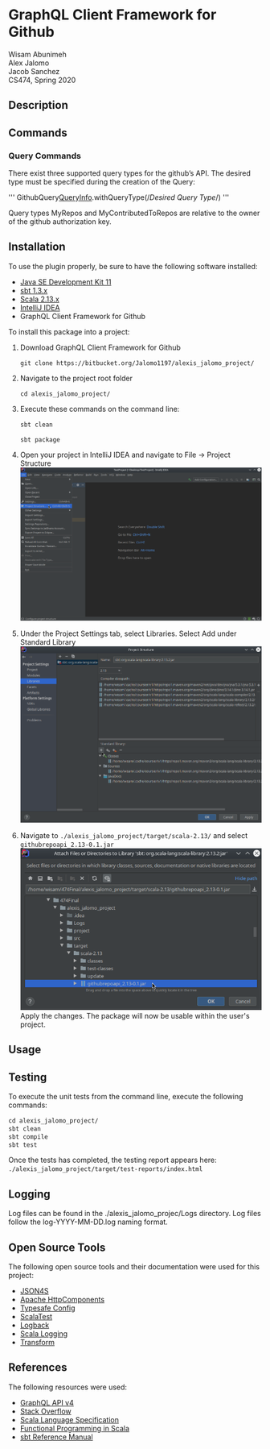 # GraphQL Client Framework for Github
Wisam Abunimeh  
Alex Jalomo  
Jacob Sanchez  
CS474, Spring 2020

## Description

## Commands
### Query Commands

There exist three supported query types for the github’s API. The desired type must be specified during the creation of the Query:

'''
GithubQuery[QueryInfo]().withQueryType(/*Desired Query Type*/)
'''

Query types MyRepos and MyContributedToRepos are relative to the owner of the github authorization key.



## Installation

To use the plugin properly, be sure to have the following software installed:  

* [Java SE Development Kit 11](https://www.oracle.com/java/technologies/javase-jdk11-downloads.html)
* [sbt 1.3.x ](https://www.scala-sbt.org/download.html)
* [Scala  2.13.x](https://www.scala-lang.org/download/) 
* [IntelliJ IDEA](https://www.jetbrains.com/idea/download/)
* GraphQL Client Framework for Github

To install this package into a project:  

1.  Download GraphQL Client Framework for Github

    ```  
    git clone https://bitbucket.org/Jalomo1197/alexis_jalomo_project/
    ```
	
2. Navigate to the project root folder  

    ```
    cd alexis_jalomo_project/  
    ```
    
3. Execute these commands on the command line:

    ```
    sbt clean  
    ```  
    ```
    sbt package
    ```
    
4. Open your project in IntelliJ IDEA and navigate to File → Project Structure  
![](./screenshots/1.png)

5. Under the Project Settings tab, select Libraries. Select Add under Standard Library  
![](./screenshots/2.png)

6. Navigate to `./alexis_jalomo_project/target/scala-2.13/` and select `githubrepoapi_2.13-0.1.jar`  
![](./screenshots/3.png)  
Apply the changes. The package will now be usable within the user's project.

## Usage

## Testing
To execute the unit tests from the command line, execute the following commands:  

```
cd alexis_jalomo_project/  
sbt clean
sbt compile
sbt test
```
Once the tests has completed, the testing report appears here:  `./alexis_jalomo_project/target/test-reports/index.html` 


## Logging
Log files can be found in the ./alexis_jalomo_projec/Logs directory. Log files follow the log-YYYY-MM-DD.log naming format.

## Open Source Tools
The following open source tools and their documentation were used for this project:  

* [JSON4S](https://github.com/json4s/json4s)
* [Apache HttpComponents](https://hc.apache.org/)
* [Typesafe Config ](https://github.com/lightbend/config)
* [ScalaTest](http://www.scalatest.org/)
* [Logback](http://logback.qos.ch/)
* [Scala Logging](https://github.com/lightbend/scala-logging)
* [Transform](https://transform.tools/json-to-scala-case-class)

## References  
The following resources were used:  

* [GraphQL API v4](https://developer.github.com/v4/) 
* [Stack Overflow](https://stackoverflow.com/)
* [Scala Language Specification](https://scala-lang.org/files/archive/spec/2.11/)
* [Functional Programming in Scala](https://www.oreilly.com/library/view/functional-programming-in/9781617290657/)
* [sbt Reference Manual](https://www.scala-sbt.org/1.x/docs/)
